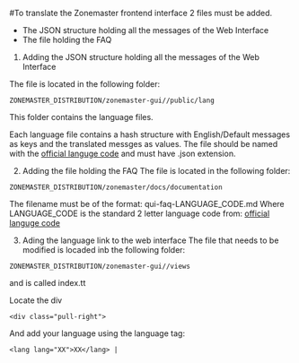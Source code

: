 #To translate the Zonemaster frontend interface 2 files must be added.

* The JSON structure holding all the messages of the Web Interface
* The file holding the FAQ

1. Adding the JSON structure holding all the messages of the Web Interface

The file is located in the following folder:
```
ZONEMASTER_DISTRIBUTION/zonemaster-gui//public/lang
```
This folder contains the language files.

Each language file contains a hash structure with English/Default messages as keys and the translated messges as values.
The file should be named with the [official languge code](https://en.wikipedia.org/wiki/List_of_ISO_639-1_codes) and must have .json extension.

2. Adding the file holding the FAQ
The file is located in the following folder:
```
ZONEMASTER_DISTRIBUTION/zonemaster/docs/documentation
```
The filename must be of the format: qui-faq-LANGUAGE_CODE.md
Where LANGUAGE_CODE is the standard 2 letter language code from: [official languge code](https://en.wikipedia.org/wiki/List_of_ISO_639-1_codes)

3. Ading the language link to the web interface
The file that needs to be modified is locaded inb the following folder:
```
ZONEMASTER_DISTRIBUTION/zonemaster-gui//views
```
and is called index.tt

Locate the div 
```
<div class="pull-right">
```
And add your language using the language tag:
```
<lang lang="XX">XX</lang> |
```
